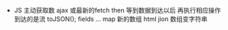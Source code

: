 - JS 主动获取数 ajax 或最新的fetch
then 等到数据到达以后 再执行相应操作
到达的是流
toJSON();
fields ...
map 新的数组 html
jion 数组变字符串